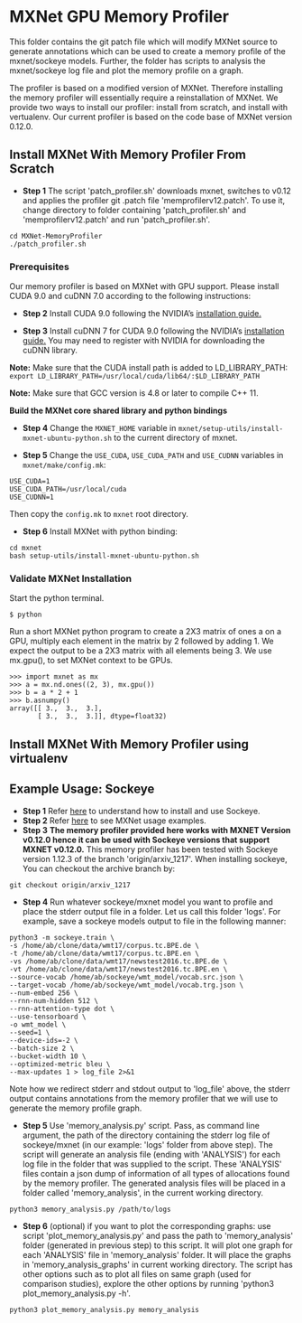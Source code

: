# MXNet GPU Memory Profiler

This folder contains the git patch file which will modify MXNet source to generate annotations which can be used to create a memory profile of the mxnet/sockeye models. Further, the folder has scripts to analysis the mxnet/sockeye log file and plot the memory profile on a graph.

The profiler is based on a modified version of MXNet. Therefore installing the memory profiler will essentially require a reinstallation of MXNet. We provide two ways to install our profiler: install from scratch, and install with vertualenv. Our current profiler is based on the code base of MXNet version 0.12.0.

## Install MXNet With Memory Profiler From Scratch
- __Step 1__ The script 'patch_profiler.sh' downloads mxnet, switches to v0.12 and applies the profiler git .patch file 'memprofilerv12.patch'. To use it, change directory to folder containing 'patch_profiler.sh' and 'memprofilerv12.patch' and run 'patch_profiler.sh'.
```
cd MXNet-MemoryProfiler
./patch_profiler.sh
```

### Prerequisites

Our memory profiler is based on MXNet with GPU support. Please install CUDA 9.0 and cuDNN 7.0 according to the following instructions:

- __Step 2__ Install CUDA 9.0 following the NVIDIA’s [installation guide.](https://docs.nvidia.com/cuda/cuda-installation-guide-linux/)

- __Step 3__ Install cuDNN 7 for CUDA 9.0 following the NVIDIA’s [installation guide.](https://developer.nvidia.com/cudnn) You may need to register with NVIDIA for downloading the cuDNN library.

__Note:__ Make sure that the CUDA install path is added to LD_LIBRARY_PATH: \
`export LD_LIBRARY_PATH=/usr/local/cuda/lib64/:$LD_LIBRARY_PATH`

__Note:__ Make sure that GCC version is 4.8 or later to compile C++ 11.

**Build the MXNet core shared library and python bindings**

- __Step 4__ Change the `MXNET_HOME` variable in `mxnet/setup-utils/install-mxnet-ubuntu-python.sh` to the current directory of mxnet.

- __Step 5__ Change the `USE_CUDA`, `USE_CUDA_PATH` and `USE_CUDNN` variables in `mxnet/make/config.mk`:
```
USE_CUDA=1
USE_CUDA_PATH=/usr/local/cuda
USE_CUDNN=1
```
Then copy the `config.mk` to `mxnet` root directory.

- __Step 6__ Install MXNet with python binding:
```
cd mxnet
bash setup-utils/install-mxnet-ubuntu-python.sh
```

### Validate MXNet Installation

Start the python terminal.
```
$ python
```
Run a short MXNet python program to create a 2X3 matrix of ones a on a GPU, multiply each element in the matrix by 2 followed by adding 1. We expect the output to be a 2X3 matrix with all elements being 3. We use mx.gpu(), to set MXNet context to be GPUs.
```
>>> import mxnet as mx
>>> a = mx.nd.ones((2, 3), mx.gpu())
>>> b = a * 2 + 1
>>> b.asnumpy()
array([[ 3.,  3.,  3.],
       [ 3.,  3.,  3.]], dtype=float32)
```

## Install MXNet With Memory Profiler using virtualenv

## Example Usage: Sockeye

- __Step 1__ Refer [here](https://github.com/awslabs/sockeye) to understand how to install and use Sockeye.
- __Step 2__ Refer [here](https://github.com/apache/incubator-mxnet/tree/master/example) to see MXNet usage examples.
- __Step 3__ **The memory profiler provided here works with MXNET Version v0.12.0 hence it can be used with Sockeye versions that support MXNET v0.12.0.** This memory profiler has been tested with Sockeye version 1.12.3 of the branch 'origin/arxiv_1217'. When installing sockeye, You can checkout the archive branch by:
```
git checkout origin/arxiv_1217
```

- __Step 4__ Run whatever sockeye/mxnet model you want to profile and place the stderr output file in a folder. Let us call this folder 'logs'.
For example, save a sockeye models output to file in the following manner:
```
python3 -m sockeye.train \
-s /home/ab/clone/data/wmt17/corpus.tc.BPE.de \
-t /home/ab/clone/data/wmt17/corpus.tc.BPE.en \
-vs /home/ab/clone/data/wmt17/newstest2016.tc.BPE.de \
-vt /home/ab/clone/data/wmt17/newstest2016.tc.BPE.en \
--source-vocab /home/ab/sockeye/wmt_model/vocab.src.json \
--target-vocab /home/ab/sockeye/wmt_model/vocab.trg.json \
--num-embed 256 \
--rnn-num-hidden 512 \
--rnn-attention-type dot \
--use-tensorboard \
-o wmt_model \
--seed=1 \
--device-ids=-2 \
--batch-size 2 \
--bucket-width 10 \
--optimized-metric bleu \
--max-updates 1 > log_file 2>&1
```
Note how we redirect stderr and stdout output to 'log_file' above, the stderr output contains annotations from the memory profiler 
that we will use to generate the memory profile graph.

- __Step 5__ Use 'memory_analysis.py' script. Pass, as command line argument, the path of the directory containing the stderr log file of sockeye/mxnet (in our example: 'logs' folder from above step). The script will generate an analysis file (ending with 'ANALYSIS') for each log file in the folder that was supplied to the script. These 'ANALYSIS' files contain a json dump of information of all types of allocations found by the memory profiler. The generated analysis files will be placed in a folder called 'memory_analysis', in the current working directory.
```
python3 memory_analysis.py /path/to/logs
```

- __Step 6__ (optional) if you want to plot the corresponding graphs: use script 'plot_memory_analysis.py' and pass the path to 'memory_analysis' folder (generated in previous step) to this script. It will plot one graph for each 'ANALYSIS' file in 'memory_analysis' folder. It will place the graphs in 'memory_analysis_graphs' in current working directory. The script has other options such as to plot all files on same graph (used for comparison studies), explore the other options by running 'python3 plot_memory_analysis.py -h'.
```
python3 plot_memory_analysis.py memory_analysis
```
